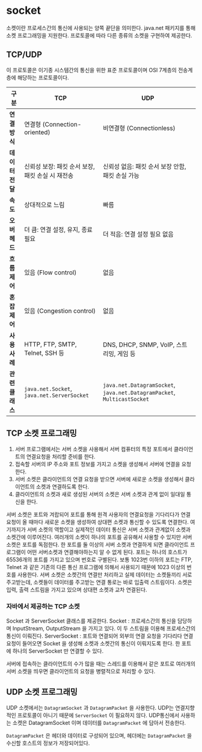 # socket
소켓이란 프로세스간의 통신에 사용되는 양쪽 끝단을 의미한다.
java.net 패키지를 통해 소켓 프로그래밍을 지원한다. 프로토콜에 따라 다른 종류의 소켓을 구현하여 제공한다.

## TCP/UDP
이 프로토콜은 이기종 시스템간의 통신을 위한 표준 프로토콜이며 OSI 7계층의 전송계층에 해당하는 프로토콜이다.

| **구분**        | **TCP**                                    | **UDP**                                                                |
|-----------------|--------------------------------------------|------------------------------------------------------------------------|
| **연결 방식**   | 연결형 (Connection-oriented)                  | 비연결형 (Connectionless)                                                  |
| **데이터 전달** | 신뢰성 보장: 패킷 순서 보장, 패킷 손실 시 재전송              | 신뢰성 없음: 패킷 순서 보장 안함, 패킷 손실 가능                                          |
| **속도**        | 상대적으로 느림                                   | 빠름                                                                     |
| **오버헤드**    | 더 큼: 연결 설정, 유지, 종료 필요                      | 더 적음: 연결 설정 필요 없음                                                      |
| **흐름 제어**   | 있음 (Flow control)                          | 없음                                                                     |
| **혼잡 제어**   | 있음 (Congestion control)                    | 없음                                                                     |
| **사용 사례**   | HTTP, FTP, SMTP, Telnet, SSH 등             | DNS, DHCP, SNMP, VoIP, 스트리밍, 게임 등                                      |
| **관련 클래스** | `java.net.Socket`, `java.net.ServerSocket` | `java.net.DatagramSocket`, `java.net.DatagramPacket`, `MulticastSocket` |

## TCP 소켓 프로그래밍
1. 서버 프로그램에서는 서버 소켓을 사용해서 서버 컴퓨터의 특정 포트에서 클라이언트의 연결요청을 처리할 준비를 한다.
2. 접속할 서버의 IP 주소와 포트 정보를 가지고 소켓을 생성해서 서버에 연결을 요청한다.
3. 서버 소켓은 클라이언트의 연결 요청을 받으면 서버에 새로운 소켓을 생성해서 클라이언트의 소켓과 연결하도록 한다.
4. 클라이언트의 소켓과 새로 생성된 서버의 소켓은 서버 소켓과 관계 없이 일대일 통신을 한다.

서버 소켓은 포트와 겨랍되어 포트를 통해 원격 사용자의 연결요청을 기다리다가 연결 요청이 올 때마다 새로운 소켓을 생성하여 상대편 소켓과 통신할 수 있도록 연결한다.
여기까지가 서버 소켓의 역할이고 실제적인 데이터 통신은 서버 소켓과 관계없이 소켓과 소켓간에 이루어진다.
여러개의 소켓이 하나의 포트를 공유해서 사용할 수 있지만 서버소켓은 포트를 독점한다.
한 포트를 둘 이상의 서버 소켓과 연결하게 되면 클라이언트 프로그램이 어떤 서버소켓과 연결해야하는지 알 수 없게 된다.
포트는 하나의 호스트가 65536개의 포트를 가지고 있으며 번호로 구별된다. 보통 1023번 이하의 포트는 FTP, Telnet 과 같은 기존의 다른 통신 프로그램에 의해서 사용되기 때문에 1023 이상의 번호를 사용한다.
서버 소켓은 소켓간의 연결만 처리하고 실제 데이터는 소켓들끼리 서로 주고받는데, 소켓들이 데이터를 주고받는 연결 통로는 바로 입출력 스트림이다.
소켓은 입력, 출력 스트림을 가지고 있으며 상대편 소켓과 교차 연결된다.

### 자바에서 제공하는 TCP 소켓
Socket 과 ServerSocket 클래스를 제공한다.
Socket : 프로세스간의 통신을 담당하며 InputStream, OutputStream 을 가지고 있다. 이 두 스트림을 이용해 프로세스간의 통신이 이뤄진다.
ServerSocket : 포트와 연결되어 외부의 연결 요청을 기다리다 연결 요청이 들어오면 Socket 을 생성해 소켓과 소켓간의 통신이 이뤄지도록 한다. 한 포트에 하나의 ServerSocket 만 연결할 수 있다.

서버에 접속하는 클라이언트의 수가 많을 때는 스레드를 이용해서 같은 포트로 여러개의 서버 소켓을 띄우면 클라이언트의 요청을 병렬적으로 처리할 수 있다.


## UDP 소켓 프로그래밍
UDP 소켓에서는 `DatagramSocket` 과 `DatagramPacket` 을 사용한다.
UDP는 연결지향적인 프로토콜이 아니기 때문에 `ServerSocket` 이 필요하지 않다.
UDP통신에서 사용하는 소켓은 DatagramSocket 이며 데이터를 `DatagramPacket` 에 담아서 전송한다.

`DatagramPacket` 은 헤더와 데이터로 구성되어 있으며, 헤더에는 `DatagramPacket` 을 수신할 호스트의 정보가 저장되어있다.

